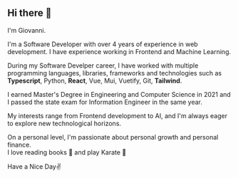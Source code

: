 ## Hi there 👋
I'm Giovanni.

I'm a Software Developer with over 4 years of experience in web development.
I have experience working in Frontend and Machine Learning.

During my Software Develper career, I have worked with multiple programming languages, libraries, frameworks and technologies such as **Typescript**, Python, **React**, Vue, Mui, Vuetify, Git, **Tailwind**. 

I earned Master's Degree in Engineering and Computer Science in 2021 and I passed the state exam for Information Engineer in the same year.

My interests range from Frontend development to AI, and I'm always eager to explore new technological horizons.

On a personal level, I'm passionate about personal growth and personal finance.   
I love reading books 📗 and play Karate 🥋

Have a Nice Day✌️
<!--
**gmasotto/gmasotto** is a ✨ _special_ ✨ repository because its `README.md` (this file) appears on your GitHub profile.

Here are some ideas to get you started:

- 🔭 I’m currently working on ...
- 🌱 I’m currently learning ...
- 👯 I’m looking to collaborate on ...
- 🤔 I’m looking for help with ...
- 💬 Ask me about ...
- 📫 How to reach me: ...
- 😄 Pronouns: ...
- ⚡ Fun fact: ...
-->
